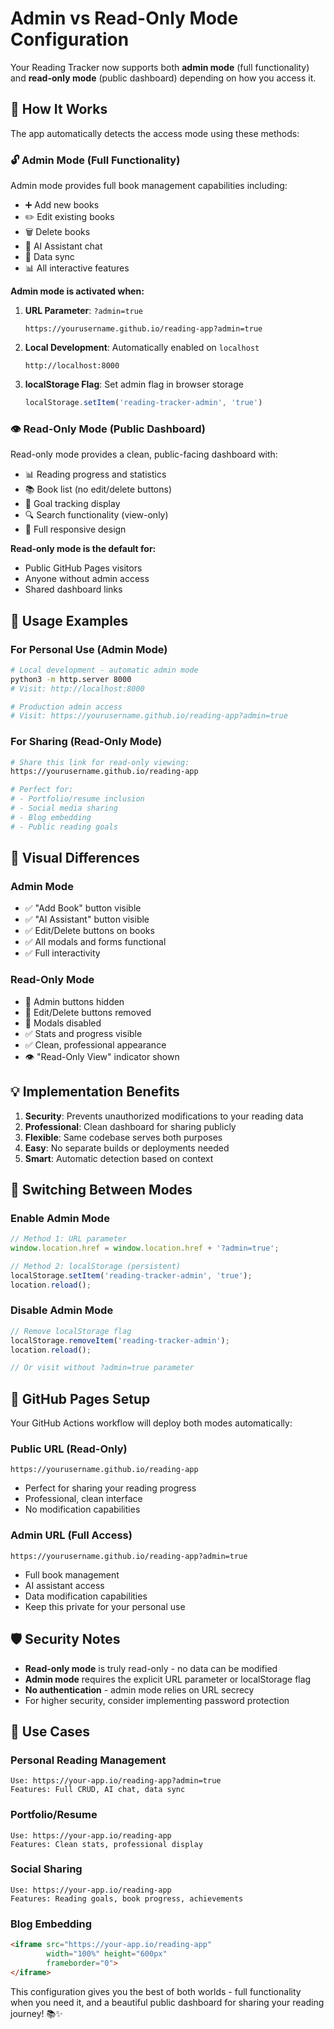 # Admin vs Read-Only Mode Configuration

Your Reading Tracker now supports both **admin mode** (full functionality) and **read-only mode** (public dashboard) depending on how you access it.

## 🔧 How It Works

The app automatically detects the access mode using these methods:

### 🔓 Admin Mode (Full Functionality)
Admin mode provides full book management capabilities including:
- ➕ Add new books
- ✏️ Edit existing books  
- 🗑️ Delete books
- 💬 AI Assistant chat
- 🔄 Data sync
- 📊 All interactive features

**Admin mode is activated when:**

1. **URL Parameter**: `?admin=true`
   ```
   https://yourusername.github.io/reading-app?admin=true
   ```

2. **Local Development**: Automatically enabled on `localhost`
   ```
   http://localhost:8000
   ```

3. **localStorage Flag**: Set admin flag in browser storage
   ```javascript
   localStorage.setItem('reading-tracker-admin', 'true')
   ```

### 👁️ Read-Only Mode (Public Dashboard)
Read-only mode provides a clean, public-facing dashboard with:
- 📊 Reading progress and statistics
- 📚 Book list (no edit/delete buttons)
- 🎯 Goal tracking display
- 🔍 Search functionality (view-only)
- 📱 Full responsive design

**Read-only mode is the default for:**
- Public GitHub Pages visitors
- Anyone without admin access
- Shared dashboard links

## 🚀 Usage Examples

### For Personal Use (Admin Mode)
```bash
# Local development - automatic admin mode
python3 -m http.server 8000
# Visit: http://localhost:8000

# Production admin access
# Visit: https://yourusername.github.io/reading-app?admin=true
```

### For Sharing (Read-Only Mode)
```bash
# Share this link for read-only viewing:
https://yourusername.github.io/reading-app

# Perfect for:
# - Portfolio/resume inclusion
# - Social media sharing  
# - Blog embedding
# - Public reading goals
```

## 🎨 Visual Differences

### Admin Mode
- ✅ "Add Book" button visible
- ✅ "AI Assistant" button visible  
- ✅ Edit/Delete buttons on books
- ✅ All modals and forms functional
- ✅ Full interactivity

### Read-Only Mode
- 🚫 Admin buttons hidden
- 🚫 Edit/Delete buttons removed
- 🚫 Modals disabled
- ✅ Stats and progress visible
- ✅ Clean, professional appearance
- 👁️ "Read-Only View" indicator shown

## 💡 Implementation Benefits

1. **Security**: Prevents unauthorized modifications to your reading data
2. **Professional**: Clean dashboard for sharing publicly
3. **Flexible**: Same codebase serves both purposes
4. **Easy**: No separate builds or deployments needed
5. **Smart**: Automatic detection based on context

## 🔄 Switching Between Modes

### Enable Admin Mode
```javascript
// Method 1: URL parameter
window.location.href = window.location.href + '?admin=true';

// Method 2: localStorage (persistent)
localStorage.setItem('reading-tracker-admin', 'true');
location.reload();
```

### Disable Admin Mode
```javascript
// Remove localStorage flag
localStorage.removeItem('reading-tracker-admin');
location.reload();

// Or visit without ?admin=true parameter
```

## 📱 GitHub Pages Setup

Your GitHub Actions workflow will deploy both modes automatically:

### Public URL (Read-Only)
```
https://yourusername.github.io/reading-app
```
- Perfect for sharing your reading progress
- Professional, clean interface
- No modification capabilities

### Admin URL (Full Access)
```
https://yourusername.github.io/reading-app?admin=true
```
- Full book management
- AI assistant access
- Data modification capabilities
- Keep this private for your personal use

## 🛡️ Security Notes

- **Read-only mode** is truly read-only - no data can be modified
- **Admin mode** requires the explicit URL parameter or localStorage flag
- **No authentication** - admin mode relies on URL secrecy
- For higher security, consider implementing password protection

## 🎯 Use Cases

### Personal Reading Management
```
Use: https://your-app.io/reading-app?admin=true
Features: Full CRUD, AI chat, data sync
```

### Portfolio/Resume
```
Use: https://your-app.io/reading-app
Features: Clean stats, professional display
```

### Social Sharing
```
Use: https://your-app.io/reading-app
Features: Reading goals, book progress, achievements
```

### Blog Embedding
```html
<iframe src="https://your-app.io/reading-app" 
        width="100%" height="600px" 
        frameborder="0">
</iframe>
```

This configuration gives you the best of both worlds - full functionality when you need it, and a beautiful public dashboard for sharing your reading journey! 📚✨
